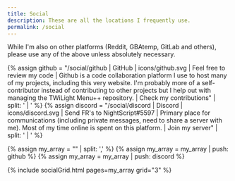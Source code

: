 ```yaml
---
title: Social
description: These are all the locations I frequently use.
permalink: /social
---
```


While I'm also on other platforms (Reddit, GBAtemp, GitLab and others), please use any of the above unless absolutely necessary.

{% assign github = "/social/github | GitHub | icons/github.svg | Feel free to review my code | Github is a code collaboration platform I use to host many of my projects, including this very website. I'm probably more of a self-contributor instead of contributing to other projects but I help out with managing the TWiLight Menu++ repository. | Check my contributions" | split: ' | ' %}
{% assign discord = "/social/discord | Discord | icons/discord.svg | Send FR's to NightScript#5597 | Primary place for communications (including private messages, need to share a server with me). Most of my time online is spent on this platform. | Join my server" | split: ' | ' %}

{% assign my_array = "" | split: ',' %}
{% assign my_array = my_array | push: github %}
{% assign my_array = my_array | push: discord %}

{% include socialGrid.html pages=my_array grid="3" %}
